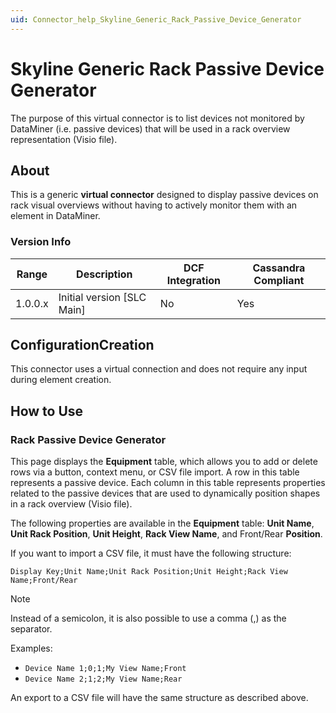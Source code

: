 ```yaml
---
uid: Connector_help_Skyline_Generic_Rack_Passive_Device_Generator
---
```


# Skyline Generic Rack Passive Device Generator

The purpose of this virtual connector is to list devices not monitored by DataMiner (i.e. passive devices) that will be used in a rack overview representation (Visio file).

## About

This is a generic **virtual connector** designed to display passive devices on rack visual overviews without having to actively monitor them with an element in DataMiner.

### Version Info

| **Range** | **Description**              | **DCF Integration** | **Cassandra Compliant** |
|-----------|------------------------------|---------------------|-------------------------|
| 1.0.0.x   | Initial version \[SLC Main\] | No                  | Yes                     |

## ConfigurationCreation

This connector uses a virtual connection and does not require any input during element creation.

## How to Use

### Rack Passive Device Generator

This page displays the **Equipment** table, which allows you to add or delete rows via a button, context menu, or CSV file import. A row in this table represents a passive device. Each column in this table represents properties related to the passive devices that are used to dynamically position shapes in a rack overview (Visio file).

The following properties are available in the **Equipment** table: **Unit Name**, **Unit Rack Position**, **Unit Height**, **Rack View Name**, and Front/Rear **Position**.

If you want to import a CSV file, it must have the following structure:

`Display Key;Unit Name;Unit Rack Position;Unit Height;Rack View Name;Front/Rear`

> [!NOTE]
> Instead of a semicolon, it is also possible to use a comma (,) as the separator.
>
> Examples:
>
> - `Device Name 1;0;1;My View Name;Front`
> - `Device Name 2;1;2;My View Name;Rear`

An export to a CSV file will have the same structure as described above.
